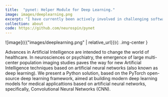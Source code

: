 ```yaml
---
title:  "pynet: Helper Module for Deep Learning."
image: images/deeplearning.png
excerpt: "I have currently been actively involved in challenging software research projects focused on applying Deep Learning technique to neuroimaging and genetic data."
collection: about
code: https://github.com/neurospin/pynet
---
```


![image]({{"images/deeplearning.png" | relative_url}}){: .img-center }


Advances in Artificial Intelligence are intended to change the world of healthcare.
In neurosciences or psychiatry, the emergence of large multi-center population imaging studies paves the way for new Artificial Intelligence techniques based on artificial neural networks (also known as deep learning).
We present a Python solution, based on the PyTorch open-source deep learning framework, aimed at building modern deep learning models for medical applicattions based on artificial neural networks, specifically, Convolutional Neural Networks (CNN).

